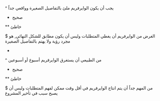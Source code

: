 ^ يجب أن يكون الوايرفريم ملئ بالتفاصيل الصغيرة وواقعي جداً

* صحيح

** خاطئ

$ الغرض من الوايرفريم أن يغطي المتطلبات وليس أن يكون مطابق للشكل النهائي, هو مجرد رؤية ولا يهتم بالتفاصيل الصغيرة

-

^ من الطبيعي أن يستغرق الوايرفريم أسبوع أو أسبوعين

* صحيح

** خاطئ

$ من المهم جداً أن يتم انتاج الوايرفريم في أقل وقت ممكن لفهم المتطلبات وليس أن يصبح سبب في تأخير المشروع